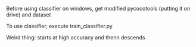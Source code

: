 Before using classifier on windows, get modified pycocotools (putting it on drive) and dataset

To use classifier, execute train_classifier.py

Weird thing: starts at high accuracy and thenn descends